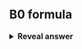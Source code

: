 ## B0 formula
<details>
<summary><b>Reveal answer</b></summary>
<img src="../../../../../media/paste-5e183f89c7a6dd5447c6ee29ee898a5ce709e2a4.jpg">
</details>
